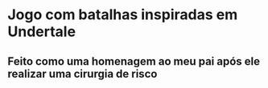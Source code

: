 # Jogo com batalhas inspiradas em Undertale

## Feito como uma homenagem ao meu pai após ele realizar uma cirurgia de risco
